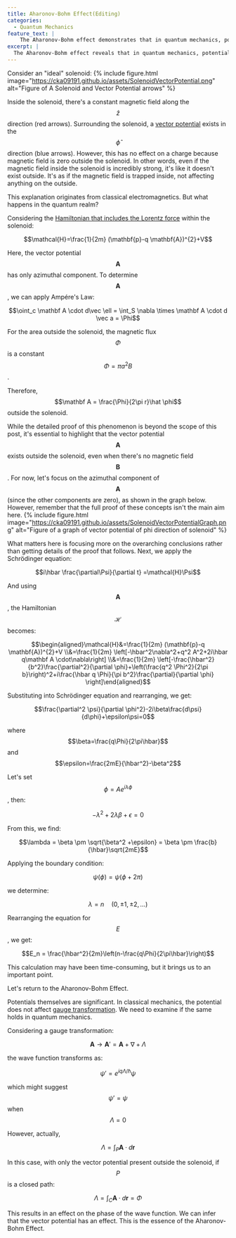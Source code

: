 ```yaml
---
title: Aharonov-Bohm Effect(Editing)
categories:
  - Quantum Mechanics
feature_text: |
	The Aharonov-Bohm effect demonstrates that in quantum mechanics, potentials themselves have a real effect on charged particles, even in regions devoid of electromagnetic fields or forces. This contrasts with classical physics, where potentials are not considered physically significant in the absence of fields.
excerpt: |
  The Aharonov-Bohm effect reveals that in quantum mechanics, potentials can significantly impact charged particles in areas without electromagnetic fields or forces. This stands in contrast to classical physics, which disregards the physical significance of potentials in the absence of fields.
---
```



Consider an "ideal" solenoid:
{% include figure.html image="https://cka09191.github.io/assets/SolenoidVectorPotential.png" alt="Figure of A Solenoid and Vector Potential arrows" %}

Inside the solenoid, there's a constant magnetic field along the $$\widehat z$$ direction (red arrows). Surrounding the solenoid, a [vector potential](https://cka09191.github.io/Fundamental-Concepts-in-Electromagnetics) exists in the $$\widehat\phi$$ direction (blue arrows). However, this has no effect on a charge because magnetic field is zero outside the solenoid. In other words, even if the magnetic field inside the solenoid is incredibly strong, it's like it doesn't exist outside. It's as if the magnetic field is trapped inside, not affecting anything on the outside.

This explanation originates from classical electromagnetics. But what happens in the quantum realm?

Considering the [Hamiltonian that includes the Lorentz force](https://cka09191.github.io/Fundamental-Concepts-in-Electromagnetics) within the solenoid:

$$\mathcal{H}=\frac{1}{2m} (\mathbf{p}-q \mathbf{A})^{2}+V$$

Here, the vector potential $$\mathbf A$$ has only azimuthal component. To determine $$\mathbf A$$, we can apply Ampére's Law:

$$\oint_c \mathbf A \cdot d\vec \ell = \int_S \nabla \times \mathbf A \cdot d \vec a = \Phi$$

For the area outside the solenoid, the magnetic flux $$\Phi$$ is a constant $$\Phi = \pi a^2 B$$.

Therefore, $$\mathbf A = \frac{\Phi}{2\pi r}\hat \phi$$ outside the solenoid.

While the detailed proof of this phenomenon is beyond the scope of this post, it's essential to highlight that the vector potential $$\mathbf A$$ exists outside the solenoid, even when there's no magnetic field $$\mathbf B$$. For now, let's focus on the azimuthal component of $$\mathbf A$$ (since the other components are zero), as shown in the graph below. However, remember that the full proof of these concepts isn't the main aim here.
{% include figure.html image="https://cka09191.github.io/assets/SolenoidVectorPotentialGraph.png" alt="Figure of a graph of vector potential of phi direction of solenoid" %}

What matters here is focusing more on the overarching conclusions rather than getting details of the proof that follows. Next, we apply the Schrödinger equation:

$$i\hbar \frac{\partial\Psi}{\partial t} =\mathcal{H}\Psi$$

And using $$\mathbf A$$, the Hamiltonian $$\mathcal{H}$$ becomes:

$$\begin{aligned}\mathcal{H}&=\frac{1}{2m} (\mathbf{p}-q \mathbf{A})^{2}+V
\\&=\frac{1}{2m} \left[-\hbar^2\nabla^2+q^2 A^2+2i\hbar q\mathbf A \cdot\nabla\right]
\\&=\frac{1}{2m} \left[-\frac{\hbar^2}{b^2}\frac{\partial^2}{\partial \phi}+\left(\frac{q^2 \Phi^2}{2\pi b}\right)^2+i\frac{\hbar q \Phi}{\pi b^2}\frac{\partial}{\partial \phi} \right]\end{aligned}$$

Substituting into Schrödinger equation and rearranging, we get:

$$\frac{\partial^2 \psi}{\partial \phi^2}-2i\beta\frac{d\psi}{d\phi}+\epsilon\psi=0$$

where $$\beta=\frac{q\Phi}{2\pi\hbar}$$ and $$\epsilon=\frac{2mE}{\hbar^2}-\beta^2$$

Let's set $$\phi = Ae^{i\lambda \phi}$$, then:

$$-\lambda^2 + 2\lambda \beta + \epsilon = 0$$

From this, we find:

$$\lambda = \beta \pm \sqrt{\beta^2 +\epsilon} = \beta \pm \frac{b}{\hbar}\sqrt{2mE}$$

Applying the boundary condition:

$$\psi(\phi) = \psi(\phi + 2\pi)$$

we determine:

$$\lambda = n \quad(0,\pm 1,\pm 2, \dots)$$

Rearranging the equation for $$E$$, we get:

$$E_n = \frac{\hbar^2}{2m}\left(n-\frac{q\Phi}{2\pi\hbar}\right)$$


This calculation may have been time-consuming, but it brings us to an important point.

Let's return to the Aharonov-Bohm Effect.

Potentials themselves are significant. In classical mechanics, the potential does not affect [gauge transformation](https://cka09191.github.io/Fundamental-Concepts-in-Electromagnetics/). We need to examine if the same holds in quantum mechanics.

Considering a gauge transformation:

$$\mathbf A \rightarrow \mathbf A' = \mathbf A + \nabla + \Lambda$$

the wave function transforms as:

$$\psi' = e^{iq\Lambda/\hbar}\psi$$

which might suggest $$\psi' = \psi$$ when $$\Lambda = 0$$

However, actually,

$$\Lambda = \int_P \mathbf A \cdot d\mathbf r$$

In this case, with only the vector potential present outside the solenoid, if $$P$$ is a closed path: 

$$\Lambda = \int_C \mathbf A \cdot d\mathbf r = \Phi$$

This results in an effect on the phase of the wave function. We can infer that the vector potential has an effect. This is the essence of the Aharonov-Bohm Effect.

